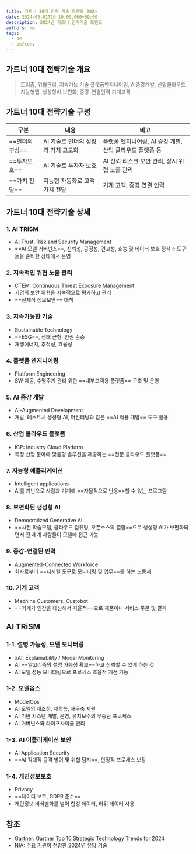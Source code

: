```yaml
---
title: 가트너 10대 전략 기술 트렌드 2024
date: 2024-05-01T16:10:00.000+09:00
description: 2024년 가트너 전략기술 트렌드
authors: me
tags:
  - pe
  - pe/conv
---
```


## 가트너 10대 전략기술 개요

> 트리즘, 위협관리, 지속가능 기술
> 플랫폼엔지니어링, AI증강개발, 산업클라우드
> 지능형앱, 생성형AI 보편화, 증강-연결인력
> 기계고객

## 가트너 10대 전략기술 구성

| 구분        | 내용                                | 비고                                                     |
| ----------- | ----------------------------------- | -------------------------------------------------------- |
| ==빌더의 부상== | AI 기술로 빌더의 성장과 가치 고도화 | 플랫폼 엔지니어링, AI 증강 개발, 산업 클라우드 플랫폼 등 |
| ==투자보호==    | AI 기술로 투자자 보호               | AI 신뢰 리스크 보안 관리, 상시 위협 노출 관리            |
| ==가치 전달==   | 지능형 자동화로 고객 가치 전달      | 기계 고객, 증강 연결 인력                                |

## 가트너 10대 전략기술 상세

### 1. AI TRiSM

- AI Trust, Risk and Security Management
- ==AI 모델 거버넌스==, 신뢰성, 공정성, 견고성, 효능 및 데이터 보호 정책과 도구들을 준비한 상태에서 운영

### 2. 지속적인 위협 노출 관리

- CTEM: Continuous Threat Exposure Management
- 기업의 보안 위협을 지속적으로 평가하고 관리
- ==선제적 정보보안== 대책

### 3. 지속가능한 기술

- Sustainable Technology
- ==ESG==, 생태 균형, 인권 존중
- 재생에너지, 추적성, 효율성

### 4. 플랫폼 엔지니어링

- Platform Engineering
- SW 제공, 수명주기 관리 위한 ==내부고객용 플랫폼== 구축 및 운영

### 5. AI 증강 개발

- AI-Augmented Development
- 개발, 테스트시 생셩형 AI, 머신러닝과 같은 ==AI 적용 개발== 도구 활용

### 6. 산업 클라우드 플랫폼

- ICP: Industry Cloud Platform
- 특정 산업 분야에 맞춤형 솔루션을 제공하는 ==전문 클라우드 플랫폼==

### 7. 지능형 애플리케이션

- Intelligent applications
- AI를 기반으로 사람과 기계에 ==자율적으로 반응==할 수 있는 프로그램

### 8. 보편화된 생성형 AI

- Democratized Generative AI
- ==사전 학습모델, 클라우드 컴퓨팅, 오픈소스의 결합==으로 생성형 AI가 보편화되면서 전 세계 사람들이 모델에 접근 가능

### 9. 증강-연결된 인력

- Augmented-Connected Workforce
- 회사로부터 ==디지털 도구로 모니터링 및 업무==를 하는 노동자

### 10. 기계 고객

- Machine Customers, Custobot
- ==기계가 인간을 대신해서 자율적==으로 제품이나 서비스 주문 및 결제

## AI TRiSM

### 1-1. 설명 가능성, 모델 모니터링

- xAI, Explainability / Model Monitoring
- AI ==알고리즘의 설명 가능성 확보==하고 신뢰할 수 있게 하는 것
- AI 모델 성능 모니터링으로 프로세스 효율적 개선 가능

### 1-2. 모델옵스

- ModelOps
- AI 모델의 재조정, 재학습, 재구축 지원
- AI 기반 시스템 개발, 운영, 유지보수의 무중단 프로세스
- AI 거버넌스와 라이프사이클 관리

### 1-3. AI 어플리케이션 보안

- AI Application Security
- ==AI 적대적 공격 방어 및 위협 탐지==, 안정적 프로세스 보장

### 1-4. 개인정보보호

- Privacy
- ==데이터 보호, GDPR 준수==
- 개인정보 비식별화를 넘어 합성 데이터, 허위 데이터 사용

## 참조

- [Gartner: Gartner Top 10 Strategic Technology Trends for 2024](https://www.gartner.com/en/articles/gartner-top-10-strategic-technology-trends-for-2024)
- [NIA: 주요 기관이 전망한 2024년 유망 기술](https://www.nia.or.kr/site/nia_kor/ex/bbs/View.do?cbIdx=82618&bcIdx=26147&parentSeq=26147)
